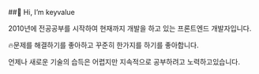 ##👋 Hi, I’m keyvalue

2010년에 전공공부를 시작하여 현재까지 개발을 하고 있는 프론트엔드 개발자입니다.

🔥문제를 해결하기를 좋아하고 꾸준히 한가지를 하기를 좋아합니다.

언제나 새로운 기술의 습득은 어렵지만 지속적으로 공부하려고 노력하고있습니다.
